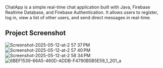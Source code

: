 ChatApp is a simple real-time chat application built with Java, Firebase Realtime Database, and Firebase Authentication. It allows users to register, log in, view a list of other users, and send direct messages in real-time.

## Project Screenshot


![Screenshot-2025-05-12-at-2 57 37 PM](https://github.com/user-attachments/assets/c5bfc3b0-2f3c-4336-8c66-0a50c4cef9ae)
![Screenshot-2025-05-12-at-2 57 40 PM](https://github.com/user-attachments/assets/35645a95-47a8-46d6-a1b1-f17dc5edbc9d)
![Screenshot-2025-05-12-at-2 58 34 PM](https://github.com/user-attachments/assets/66444cdc-6dbe-417c-9118-b0ae5b8f09c8)
![6BEF1539-66A5-460D-ADDB-F4790B5B5E59_1_201_a](https://github.com/user-attachments/assets/bc65f7f8-332f-46ce-a691-cd9f1bcb4f73)
